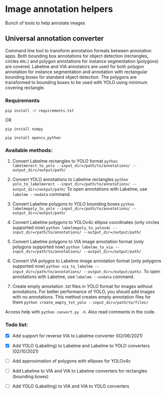 # Image annotation helpers
Bunch of tools to help annotate images

## Universal annotation converter
Command line tool to transform annotation formats between annotation apps. Both bounding box annotations for object detection (rectangles, circles etc.) and polygon annotations for instance segmentation (polygons) are covered. Labelme and VIA annotators are used for both polygon annotation for instance segmentation and annotation with rectangular bounding boxes for standard object detection. The polygons are transformed to bounding boxes to be used with YOLO using minimum covering rectangle. 

### Requirements
```pip install -r requirements.txt```

OR

```pip install numpy```

```pip install opencv_python```

### Available methods:

1) Convert Labelme rectangles to YOLO format
```python labelmerect_to_yolo --input_dir=/path/to/annotations/ --output_dir=/output/path/```

2) Convert YOLO annotations to Labelme rectangles
```python yolo_to_labelmerect --input_dir=/path/to/annotations/ --output_dir=/output/path/```
To open annotations with Labelme, use ```labelme --nodata``` command.

3) Convert Labelme polygons to YOLO bounding boxes 
```python labelmepoly_to_yolo --input_dir=/path/to/annotations/ --output_dir=/output/path/```

4) Convert Labelme polygons to YOLOv4c ellipse coordinates (only circles supported now)
```python labelmepoly_to_yolov4c --input_dir=/path/to/annotations/ --output_dir=/output/path/```

5) Convert Labelme polygons to VIA image annotation format (only polygons supported now)
```python labelme_to_via --input_dir=/path/to/annotations/ --output_dir=/output/path/```

6) Convert VIA polygos to Labelme image annotation format (only polygons supported now)
```python via_to_labelme --input_dir=/path/to/annotations/ --output_dir=/output/path/```. To open annotations with Labelme, use ```labelme --nodata``` command.

7) Create empty annotation .txt files in YOLO format for images without annotations. For better performance of YOLO, you should add images with no annotations. This method creates empty annotation files for them
```python create_empty_txt_yolo --input_dir=/path/to/files/```

Access help with ```python convert.py -h```. Also read comments in the code. 

### Todo list: 

- [x] Add support for reverse VIA to Labelme converter (02/06/2021)

- [x] Add YOLO (LabelImg) to Labelme and Labelme to YOLO converters (02/10/2021)

- [ ] Add approximation of polygons with ellipses for YOLOv4c

- [ ] Add Labelme to VIA and VIA to Labelme converters for rectangles (bounding boxes)

- [ ] Add YOLO (LabelImg) to VIA and VIA to YOLO converters

